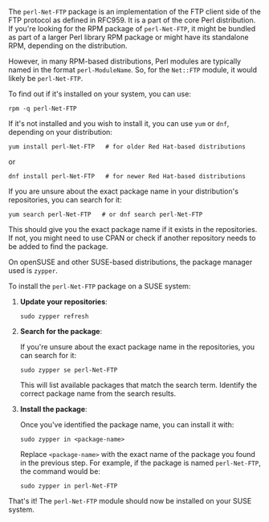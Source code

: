 The `perl-Net-FTP` package is an implementation of the FTP client side of the FTP protocol as defined in RFC959. It is a part of the core Perl distribution. If you're looking for the RPM package of `perl-Net-FTP`, it might be bundled as part of a larger Perl library RPM package or might have its standalone RPM, depending on the distribution.

However, in many RPM-based distributions, Perl modules are typically named in the format `perl-ModuleName`. So, for the `Net::FTP` module, it would likely be `perl-Net-FTP`.

To find out if it's installed on your system, you can use:

```
rpm -q perl-Net-FTP
```

If it's not installed and you wish to install it, you can use `yum` or `dnf`, depending on your distribution:

```
yum install perl-Net-FTP   # for older Red Hat-based distributions
```
or

```
dnf install perl-Net-FTP   # for newer Red Hat-based distributions
```

If you are unsure about the exact package name in your distribution's repositories, you can search for it:

```
yum search perl-Net-FTP   # or dnf search perl-Net-FTP
```

This should give you the exact package name if it exists in the repositories. If not, you might need to use CPAN or check if another repository needs to be added to find the package.

On openSUSE and other SUSE-based distributions, the package manager used is `zypper`.

To install the `perl-Net-FTP` package on a SUSE system:

1. **Update your repositories**:
   
   ```
   sudo zypper refresh
   ```

2. **Search for the package**:

   If you're unsure about the exact package name in the repositories, you can search for it:

   ```
   sudo zypper se perl-Net-FTP
   ```

   This will list available packages that match the search term. Identify the correct package name from the search results.

3. **Install the package**:

   Once you've identified the package name, you can install it with:

   ```
   sudo zypper in <package-name>
   ```

   Replace `<package-name>` with the exact name of the package you found in the previous step. For example, if the package is named `perl-Net-FTP`, the command would be:

   ```
   sudo zypper in perl-Net-FTP
   ```

That's it! The `perl-Net-FTP` module should now be installed on your SUSE system.